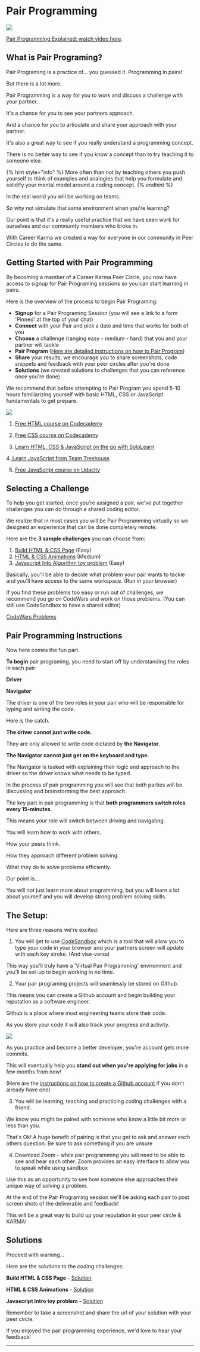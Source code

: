 # Pair Programming

![](../.gitbook/assets/thumbnailck.jpg)

[Pair Programming Explained: watch video here](https://youtu.be/0FIu_tU2WrM).  

##  What is Pair Programing?

Pair Programing is a practice of... you guessed it. Programming in pairs! 

But there is a lot more. 

Pair Programming is a way for you to work and discuss a challenge with your partner. 

It's a chance for you to see your partners approach. 

And a chance for you to articulate and share your approach with your partner. 

It's also a great way to see if you really understand a programming concept. 

There is no better way to see if you know a concept than to try teaching it to someone else. 

{% hint style="info" %}
More often than not by teaching others you push yourself to think of examples and analogies that help you formulate and solidify your mental model around a coding concept.
{% endhint %}

In the real world you will be working on teams. 

So why not simulate that same environment when you're learning?

Our point is that it's a really useful practice that we have seen work for ourselves and our community members who broke in. 

With Career Karma we created a way for everyone in our community in Peer Circles to do the same.

## Getting Started with Pair Programming

By becoming a member of a Career Karma Peer Circle, you now have access to signup for Pair Programing sessions so you can start learning in pairs. 

Here is the overview of the process to begin Pair Programing: 

* **Signup** for a Pair Programing Session \(you will see a link to a form 'Pinned' at the top of your chat\)
* **Connect** with your Pair and pick a date and time that works for both of you
* **Choose** a challenge \(ranging easy - medium - hard\) that you and your partner will tackle
* **Pair Program** \([Here are detailed instructions on how to Pair Program](https://career-karma.gitbook.io/learn/preparing-for-a-bootcamp/pair-programming#pair-programming-instructions)\)
* **Share** your results; we encourage you to share screenshots, code snippets and feedback with your peer circles after you're done 
* **Solutions** \(we created solutions to challenges that you can reference once you're done\)

We recommend that before attempting to Pair Program you spend 5-10 hours familiarizing yourself with basic HTML, CSS or JavaScript fundamentals to get prepare. 

![](../.gitbook/assets/prepcourses.jpg)

1. [Free HTML course on Codecademy ](https://www.codecademy.com/learn/learn-html?utm_source=careerkarma&utm_param=careerkarma)

2. [Free CSS course on Codecademy](https://www.codecademy.com/learn/learn-css?utm_source=careerkarma&utm_param=careerkarma)

3. [Learn HTML, CSS & JavaScript on the go with SoloLearn](https://www.sololearn.com?utm_source=careerkarma&utm_params=careerkarma)

4.[ Learn JavaScript from Team Treehouse](https://bit.ly/2gFMjGH) 

5. [Free JavaScript course on Udacity](https://www.udacity.com/course/intro-to-javascript--ud803?utm_source=careerkarma)

## Selecting a Challenge

To help you get started, once you're assigned a pair, we've put together challenges you can do through a shared coding editor. 

We realize that in most cases you will be Pair Programming virtually so we designed an experience that can be done completely remote. 

Here are the **3 sample challenges** you can choose from: 

1. [Build HTML & CSS Page](https://codesandbox.io/s/xjnpr97v04) \(Easy\)
2. [HTML & CSS Animations](https://codesandbox.io/s/m46r81ykqx) \(Medium\)
3. [Javascript Into Algorithm toy problem](https://codesandbox.io/s/9q2754039o) \(Easy\)

Basically, you'll be able to decide what problem your pair wants to tackle and you'll have access to the same workspace. \(Run in your browser\)

If you find these problems too easy or run out of challenges, we recommend you go on CodeWars and work on those problems. \(You can still use CodeSandbox to have a shared editor\)

[CodeWars Problems](https://www.codewars.com/collections/codewars-problems)

## Pair Programming Instructions 

Now here comes the fun part. 

**To begin** pair programing, you need to start off by understanding the roles in each pair:

**Driver**

**Navigator** 

The driver is one of the two roles in your pair who will be responsible for typing and writing the code. 

Here is the catch. 

**The driver cannot just write code.** 

They are only allowed to write code dictated by **the Navigator**. 

**The Navigator cannot just get on the keyboard and type.** 

The Navigator is tasked with explaining their logic and approach to the driver so the driver knows what needs to be typed. 

In the process of pair programming you will see that both parties will be discussing and brainstorming the best approach. 

The key part in pair programming is that **both programmers switch roles every 15-minutes**. 

This means your role will switch between driving and navigating. 

You will learn how to work with others. 

How your peers think. 

How they approach different problem solving. 

What they do to solve problems efficiently. 

Our point is... 

You will not just learn more about programming, but you will learn a lot about yourself and you will develop strong problem solving skills. 

## The Setup: 

Here are three reasons we're excited:

1. You will get to use [CodeSandbox](https://docs.google.com/document/d/1N3Iv3C3SFye1hrGRR81Fj51S6tfRe6bPHtRAb-x3nT0/edit?usp=sharing) which is a tool that will allow you to type your code in your browser and your partners screen will update with each key stroke. \(And vise-versa\) 

This way you'll truly have a 'Virtual Pair Programming' environment and you'll be set-up to begin working in no time. 

2. Your pair programing projects will seamlessly be stored on Github. 

This means you can create a Github account and begin building your reputation as a software engineer. 

Github is a place where most engineering teams store their code. 

As you store your code it will also track your progress and activity. 

![](../.gitbook/assets/screen-shot-2018-09-28-at-7.53.14-pm.png)

As you practice and become a better developer, you're account gets more commits. 

This will eventually help you **stand out when you're applying for jobs** in a few months from now!

\(Here are the [instructions on how to create a Github account](https://docs.google.com/document/d/1oBhKoEanwGkfyqHwXlybkTEFdSX_f0xFRMffMuQ6Us8/edit?usp=sharing) if you don't already have one\) 

3. You will be learning, teaching and practicing coding challenges with a friend.

We know you might be paired with someone who know a little bit more or less than you. 

That's Ok! A huge benefit of pairing is that you get to ask and answer each others question. Be sure to ask something if you are unsure

4. Download Zoom - while pair programming you will need to be able to see and hear each other. Zoom provides an easy interface to allow you to speak while using sandbox


Use this as an opportunity to see how someone else approaches their unique way of solving a problem. 

At the end of the Pair Programing session we'll be asking each pair to post screen shots of the deliverable and feedback!

This will be a great way to build up your reputation in your peer circle & KARMA!

## Solutions

Proceed with warning...

Here are the solutions to the coding challenges:

**Build HTML & CSS Page** - [Solution](https://codesandbox.io/s/mokjnyqx98)

**HTML & CSS Animations** - [Solution](https://codesandbox.io/s/nkzko850v4)

**Javascript Intro toy problem** - [Solution](https://codesandbox.io/s/9ov7j0k48o)

Remember to take a screenshot and share the url of your solution with your peer circle. 

If you enjoyed the pair programming experience, we'd love to hear your feedback!

 ****


